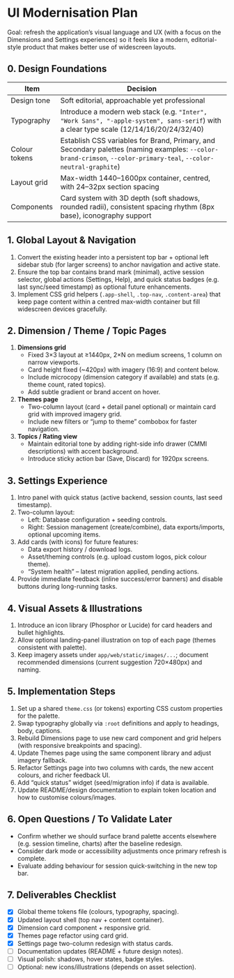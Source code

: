 # UI Modernisation Plan

Goal: refresh the application’s visual language and UX (with a focus on the
Dimensions and Settings experiences) so it feels like a modern, editorial-style
product that makes better use of widescreen layouts.

## 0. Design Foundations

| Item | Decision |
| --- | --- |
| Design tone | Soft editorial, approachable yet professional |
| Typography | Introduce a modern web stack (e.g. `"Inter", "Work Sans", "-apple-system", sans-serif`) with a clear type scale (12/14/16/20/24/32/40) |
| Colour tokens | Establish CSS variables for Brand, Primary, and Secondary palettes (naming examples: `--color-brand-crimson`, `--color-primary-teal`, `--color-neutral-graphite`) |
| Layout grid | Max-width 1440–1600px container, centred, with 24–32px section spacing |
| Components | Card system with 3D depth (soft shadows, rounded radii), consistent spacing rhythm (8px base), iconography support |

## 1. Global Layout & Navigation

1. Convert the existing header into a persistent top bar + optional left sidebar stub (for larger screens) to anchor navigation and active state.
2. Ensure the top bar contains brand mark (minimal), active session selector, global actions (Settings, Help), and quick status badges (e.g. last sync/seed timestamp) as optional future enhancements.
3. Implement CSS grid helpers (`.app-shell`, `.top-nav`, `.content-area`) that keep page content within a centred max-width container but fill widescreen devices gracefully.

## 2. Dimension / Theme / Topic Pages

1. **Dimensions grid**
   - Fixed 3×3 layout at ≥1440px, 2×N on medium screens, 1 column on narrow viewports.
   - Card height fixed (~420px) with imagery (16:9) and content below.
   - Include microcopy (dimension category if available) and stats (e.g. theme count, rated topics).
   - Add subtle gradient or brand accent on hover.
2. **Themes page**
   - Two-column layout (card + detail panel optional) or maintain card grid with improved imagery grid.
   - Include new filters or “jump to theme” combobox for faster navigation.
3. **Topics / Rating view**
   - Maintain editorial tone by adding right-side info drawer (CMMI descriptions) with accent background.
   - Introduce sticky action bar (Save, Discard) for 1920px screens.

## 3. Settings Experience

1. Intro panel with quick status (active backend, session counts, last seed timestamp).
2. Two-column layout:
   - Left: Database configuration + seeding controls.
   - Right: Session management (create/combine), data exports/imports, optional upcoming items.
3. Add cards (with icons) for future features:
   - Data export history / download logs.
   - Asset/theming controls (e.g. upload custom logos, pick colour theme).
   - “System health” – latest migration applied, pending actions.
4. Provide immediate feedback (inline success/error banners) and disable buttons during long-running tasks.

## 4. Visual Assets & Illustrations

1. Introduce an icon library (Phosphor or Lucide) for card headers and bullet highlights.
2. Allow optional landing-panel illustration on top of each page (themes consistent with palette).
3. Keep imagery assets under `app/web/static/images/...`; document recommended dimensions (current suggestion 720×480px) and naming.

## 5. Implementation Steps

1. Set up a shared `theme.css` (or tokens) exporting CSS custom properties for the palette.
2. Swap typography globally via `:root` definitions and apply to headings, body, captions.
3. Rebuild Dimensions page to use new card component and grid helpers (with responsive breakpoints and spacing).
4. Update Themes page using the same component library and adjust imagery fallback.
5. Refactor Settings page into two columns with cards, the new accent colours, and richer feedback UI.
6. Add “quick status” widget (seed/migration info) if data is available.
7. Update README/design documentation to explain token location and how to customise colours/images.

## 6. Open Questions / To Validate Later

- Confirm whether we should surface brand palette accents elsewhere (e.g. session timeline, charts) after the baseline redesign.
- Consider dark mode or accessibility adjustments once primary refresh is complete.
- Evaluate adding behaviour for session quick-switching in the new top bar.

## 7. Deliverables Checklist

- [x] Global theme tokens file (colours, typography, spacing).
- [x] Updated layout shell (top nav + content container).
- [x] Dimension card component + responsive grid.
- [x] Themes page refactor using card grid.
- [x] Settings page two-column redesign with status cards.
- [ ] Documentation updates (README + future design notes).
- [ ] Visual polish: shadows, hover states, badge styles.
- [ ] Optional: new icons/illustrations (depends on asset selection).
